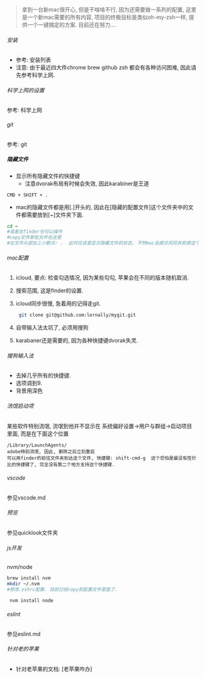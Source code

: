 > 拿到一台新mac很开心, 但是干啥啥不行, 因为还需要做一系列的配置,  这里是一个新mac需要的所有内容, 项目的终极目标是类似oh-my-zsh一样, 提供一个一键搞定的方案. 目前还在努力....

###### 安装

- 参考: 安装列表
- 注意: 由于最近四大件chrome brew github zsh 都会有各种访问困难, 因此请先参考科学上网.

###### 科学上网的设置

参考: 科学上网

###### git

参考: git

##### 隐藏文件

- 显示所有隐藏文件的快捷键
  - 注意dvorak布局有时候会失效, 因此karabiner是王道

```
CMD + SHIFT + .
```

- mac的隐藏文件都是用[.]开头的, 因此在[隐藏的配置文件]这个文件夹中的文件都需要放到[~]文件夹下面.

```sh
cd ~
#或者在finder也可以操作
#copy文件那些文件在这里
#在文件头部加上小数点: .  此时应该是显示隐藏文件的状态, 不然mac会提示风险并拒绝这个操作.
```

###### mac配置

1. icloud,  要点: 检查勾选情况, 因为某些勾勾, 苹果会在不同的版本随机取消. 

2. 搜索范围, 这是finder的设置.

3. icloud同步很慢, 急着用的记得走git.

   ```sh
    git clone git@github.com:lornally/mygit.git
   ```

4. 自带输入法太坑了, 必须用搜狗

5. karabaner还是需要的, 因为各种快捷键dvorak失灵.

###### 搜狗输入法

- 去掉几乎所有的快捷键.
- 选项调到9.
- 背景用深色

###### 流氓启动项

某些软件特别流氓, 流氓到他并不显示在 系统偏好设置->用户与群组->启动项目 里面, 而是在下面这个位置

```
/Library/LaunchAgents/
adobe特别流氓, 因此, 删除之后立刻重启
可以用finder的前往文件夹到达这个文件, 快捷键: shift-cmd-g  这个恐怕是最没有性价比的快捷键了, 完全没有第二个地方支持这个快捷键.
```

###### vscode

参见vscode.md

###### 预览

参见quicklook文件夹

###### js开发

nvm/node

```sh
brew install nvm
mkdir ~/.nvm
#修改.zshrc配置. 目前已经copy到配置文件里面了.
```

```sh
 nvm install node
```

###### eslint

参见eslint.md


###### 针对老的苹果

- 针对老苹果的文档: [老苹果咋办]


